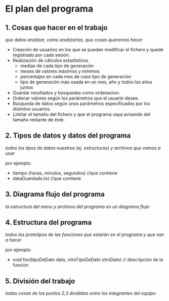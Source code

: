 # El plan del programa

## 1. Cosas que hacer en el trabajo
*que datos analizar, como analizarlos, que cosas queremos hacer*

  - Creación de usuarios en los que se puedan modificar el fichero y quede registrado por cada sesión.
  - Realización de cálculos estadísticos.
    - medias de cada tipo de generación
    - meses de valores máximos y mínimos
    - percentajes en cada mes de casa tipo de generación
    - tipo de generación más usada en un mes, año y todos los años juntos
  - Guardar resultados y búsquedas como ordenacion.
  - Ordenar valores según los parámetros que el usuario desee. 
  - Búsqueda de datos según unos parámetros especificados por los distintos usuarios. 
  - Limitar el tamaño del fichero y que el programa vaya avisando del tamaño restante de éste. 



## 2. Tipos de datos y datos del programa
*todos los tipos de datos nuestros (ej. estructuras) y archivos que vamos a usar*

por ejemplo:
  - tiempo (horas, minutos, segundos) //que contiene
  - dataGuardado.txt //que contiene

## 3. Diagrama flujo del programa
*la estructura del menu y archivos del programa en un diagrama flujo*

## 4. Estructura del programa
*todos los prototipos de las funciones que estarán en el programa y que van a hacer*

por ejemplo:
  - void foo(tipoDeDato dato, otroTipoDeDato otroDato) // descripción de la funcion



## 5. División del trabajo
*todas cosas de los puntos 2,3 divididas entre los integrantes del equípo*
